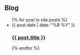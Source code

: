 <h2 class="post-list-heading">Blog</h2>

<ul class="post-list">
  {% for post in site.posts %}
    <li>
      <span class="post-meta">{{ post.date | date: "%B %Y" }}</span>
      <h3>
        <a class="post-link" href="{{ post.url }}">
          {{ post.title }}
        </a>
      </h3>
    </li>
  {% endfor %}
</ul>
